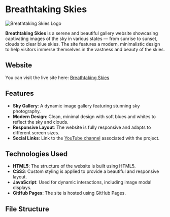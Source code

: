 # Breathtaking Skies

![Breathtaking Skies Logo](images/sky_icon.png)

**Breathtaking Skies** is a serene and beautiful gallery website showcasing captivating images of the sky in various states — from sunrise to sunset, clouds to clear blue skies. The site features a modern, minimalistic design to help visitors immerse themselves in the vastness and beauty of the skies.

## Website

You can visit the live site here: [Breathtaking Skies](https://leenk0.github.io/BreathtakingSkies/)

## Features

- **Sky Gallery**: A dynamic image gallery featuring stunning sky photography.
- **Modern Design**: Clean, minimal design with soft blues and whites to reflect the sky and clouds.
- **Responsive Layout**: The website is fully responsive and adapts to different screen sizes.
- **Social Links**: Link to the [YouTube channel](https://youtube.com/@blurryymee?si=Fkp_lX6fWsYbkssi) associated with the project.

## Technologies Used

- **HTML5**: The structure of the website is built using HTML5.
- **CSS3**: Custom styling is applied to provide a beautiful and responsive layout.
- **JavaScript**: Used for dynamic interactions, including image modal displays.
- **GitHub Pages**: The site is hosted using GitHub Pages.

## File Structure

